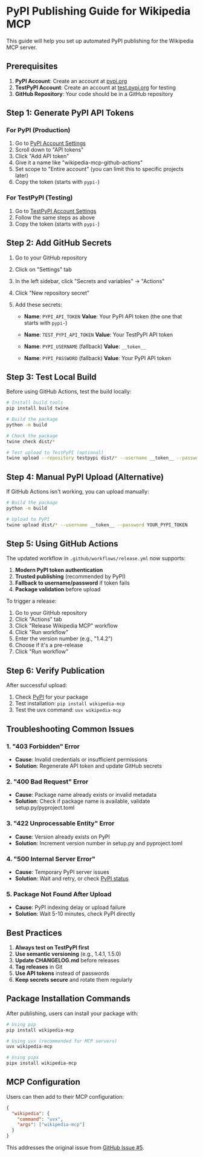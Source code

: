# PyPI Publishing Guide for Wikipedia MCP

This guide will help you set up automated PyPI publishing for the Wikipedia MCP server.

## Prerequisites

1. **PyPI Account**: Create an account at [pypi.org](https://pypi.org/account/register/)
2. **TestPyPI Account**: Create an account at [test.pypi.org](https://test.pypi.org/account/register/) for testing
3. **GitHub Repository**: Your code should be in a GitHub repository

## Step 1: Generate PyPI API Tokens

### For PyPI (Production)
1. Go to [PyPI Account Settings](https://pypi.org/manage/account/)
2. Scroll down to "API tokens"
3. Click "Add API token"
4. Give it a name like "wikipedia-mcp-github-actions"
5. Set scope to "Entire account" (you can limit this to specific projects later)
6. Copy the token (starts with `pypi-`)

### For TestPyPI (Testing)
1. Go to [TestPyPI Account Settings](https://test.pypi.org/manage/account/)
2. Follow the same steps as above
3. Copy the token (starts with `pypi-`)

## Step 2: Add GitHub Secrets

1. Go to your GitHub repository
2. Click on "Settings" tab
3. In the left sidebar, click "Secrets and variables" → "Actions"
4. Click "New repository secret"
5. Add these secrets:

   - **Name**: `PYPI_API_TOKEN`
     **Value**: Your PyPI API token (the one that starts with `pypi-`)

   - **Name**: `TEST_PYPI_API_TOKEN`
     **Value**: Your TestPyPI API token

   - **Name**: `PYPI_USERNAME` (fallback)
     **Value**: `__token__`

   - **Name**: `PYPI_PASSWORD` (fallback)
     **Value**: Your PyPI API token

## Step 3: Test Local Build

Before using GitHub Actions, test the build locally:

```bash
# Install build tools
pip install build twine

# Build the package
python -m build

# Check the package
twine check dist/*

# Test upload to TestPyPI (optional)
twine upload --repository testpypi dist/* --username __token__ --password YOUR_TEST_PYPI_TOKEN
```

## Step 4: Manual PyPI Upload (Alternative)

If GitHub Actions isn't working, you can upload manually:

```bash
# Build the package
python -m build

# Upload to PyPI
twine upload dist/* --username __token__ --password YOUR_PYPI_TOKEN
```

## Step 5: Using GitHub Actions

The updated workflow in `.github/workflows/release.yml` now supports:

1. **Modern PyPI token authentication**
2. **Trusted publishing** (recommended by PyPI)
3. **Fallback to username/password** if token fails
4. **Package validation** before upload

To trigger a release:

1. Go to your GitHub repository
2. Click "Actions" tab
3. Click "Release Wikipedia MCP" workflow
4. Click "Run workflow"
5. Enter the version number (e.g., "1.4.2")
6. Choose if it's a pre-release
7. Click "Run workflow"

## Step 6: Verify Publication

After successful upload:

1. Check [PyPI](https://pypi.org/project/wikipedia-mcp/) for your package
2. Test installation: `pip install wikipedia-mcp`
3. Test the uvx command: `uvx wikipedia-mcp`

## Troubleshooting Common Issues

### 1. "403 Forbidden" Error
- **Cause**: Invalid credentials or insufficient permissions
- **Solution**: Regenerate API token and update GitHub secrets

### 2. "400 Bad Request" Error
- **Cause**: Package name already exists or invalid metadata
- **Solution**: Check if package name is available, validate setup.py/pyproject.toml

### 3. "422 Unprocessable Entity" Error
- **Cause**: Version already exists on PyPI
- **Solution**: Increment version number in setup.py and pyproject.toml

### 4. "500 Internal Server Error"
- **Cause**: Temporary PyPI server issues
- **Solution**: Wait and retry, or check [PyPI status](https://status.python.org/)

### 5. Package Not Found After Upload
- **Cause**: PyPI indexing delay or upload failure
- **Solution**: Wait 5-10 minutes, check PyPI directly

## Best Practices

1. **Always test on TestPyPI first**
2. **Use semantic versioning** (e.g., 1.4.1, 1.5.0)
3. **Update CHANGELOG.md** before releases
4. **Tag releases** in Git
5. **Use API tokens** instead of passwords
6. **Keep secrets secure** and rotate them regularly

## Package Installation Commands

After publishing, users can install your package with:

```bash
# Using pip
pip install wikipedia-mcp

# Using uvx (recommended for MCP servers)
uvx wikipedia-mcp

# Using pipx
pipx install wikipedia-mcp
```

## MCP Configuration

Users can then add to their MCP configuration:

```json
{
  "wikipedia": {
    "command": "uvx",
    "args": ["wikipedia-mcp"]
  }
}
```

This addresses the original issue from [GitHub Issue #5](https://github.com/Rudra-ravi/wikipedia-mcp/issues/5). 